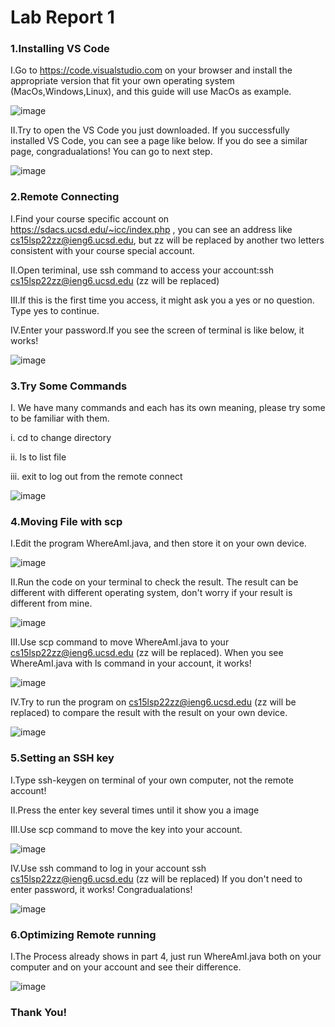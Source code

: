  # **Lab Report 1**

 ### **1.Installing VS Code**
 
 I.Go to https://code.visualstudio.com on your browser and install the appropriate version that fit your own operating system (MacOs,Windows,Linux), and this guide will use MacOs as example.
 
![image](https://user-images.githubusercontent.com/103301184/162617995-64676694-13a5-4c41-90d4-a33a5745d142.png)

II.Try to open the VS Code you just downloaded. If you successfully installed VS Code, you can see a page like below. If you do see a similar page, congradualations! You can go to next step.

![image](https://user-images.githubusercontent.com/103301184/162618002-38ee6f4f-e5fd-4b86-9528-0271069424db.png)

### **2.Remote Connecting**
I.Find your course specific account on https://sdacs.ucsd.edu/~icc/index.php , you can see an address like cs15lsp22zz@ieng6.ucsd.edu, but zz will be replaced by another two letters consistent with your course special account.

II.Open teriminal, use ssh command to access your account:ssh cs15lsp22zz@ieng6.ucsd.edu (zz will be replaced)

III.If this is the first time you access, it might ask you a yes or no question. Type yes to continue.

IV.Enter your password.If you see the screen of terminal is like below, it works!

![image](https://user-images.githubusercontent.com/103301184/162618006-914d99e7-8c6f-4f0e-89de-27285c8cb13d.png)

### **3.Try Some Commands**
I. We have many commands and each has its own meaning, please try some to be familiar with them.

i. cd to change directory

ii. ls to list file

iii. exit to log out from the remote connect 

![image](https://user-images.githubusercontent.com/103301184/162618012-3883f22c-ba58-414a-803e-16033b41f5b3.png)

### **4.Moving File with scp**
I.Edit the program WhereAmI.java, and then store it on your own device.

![image](https://user-images.githubusercontent.com/103301184/162618024-d25e4246-33ae-4849-be6a-9737274ae310.png)

II.Run the code on your terminal to check the result. The result can be different with different operating system, don't worry if your result is different from mine.

![image](https://user-images.githubusercontent.com/103301184/162618039-5203c408-b503-491a-9185-0fcb13f83734.png)

III.Use scp command to move WhereAmI.java to your cs15lsp22zz@ieng6.ucsd.edu (zz will be replaced). When you see WhereAmI.java with ls command in your account, it works!

![image](https://user-images.githubusercontent.com/103301184/162618045-0538fd0a-f445-49f3-9f65-b51761431dee.png)

IV.Try to run the program on cs15lsp22zz@ieng6.ucsd.edu (zz will be replaced) to compare the result with the result on your own device.

![image](https://user-images.githubusercontent.com/103301184/162618051-3dc3c880-1775-4a3f-a536-abbae71b4da6.png)

### **5.Setting an SSH key**
I.Type ssh-keygen on terminal of your own computer, not the remote account!

II.Press the enter key several times until it show you a image

III.Use scp command to move the key into your account.

![image](https://user-images.githubusercontent.com/103301184/162618057-358f0c7e-3719-431a-b7fe-25668cf0cdf1.png)

IV.Use ssh command to log in your account ssh cs15lsp22zz@ieng6.ucsd.edu (zz will be replaced) If you don't need to enter password, it works! Congradualations!

![image](https://user-images.githubusercontent.com/103301184/162618070-f50109d3-2da4-4985-a473-ef0d238a506b.png)

### **6.Optimizing Remote running**
I.The Process already shows in part 4, just run WhereAmI.java both on your computer and on your account and see their difference. 

![image](https://user-images.githubusercontent.com/103301184/162618079-5ee480ba-b0fe-429a-bd8c-a9e6e5e838df.png)

### Thank You! 


